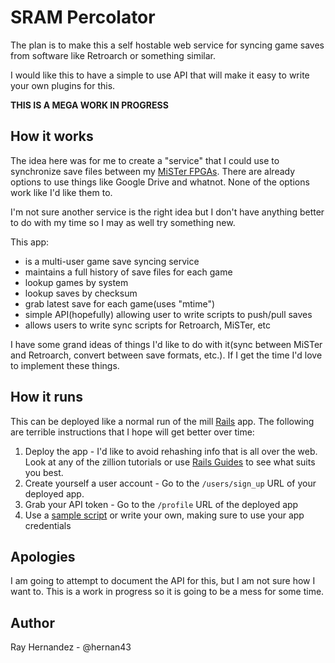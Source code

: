 # SRAM Percolator

The plan is to make this a self hostable web service for syncing game saves from software like Retroarch or something similar. 

I would like this to have a simple to use API that will make it easy to write your own plugins for this.

**THIS IS A MEGA WORK IN PROGRESS**

## How it works

The idea here was for me to create a "service" that I could use to synchronize save files between my [MiSTer FPGAs](https://github.com/MiSTer-devel/Main_MiSTer/wiki). There are already options to use things like Google Drive and whatnot. None of the options work like I'd like them to. 

I'm not sure another service is the right idea but I don't have anything better to do with my time so I may as well try something new. 

This app:

* is a multi-user game save syncing service
* maintains a full history of save files for each game
* lookup games by system
* lookup saves by checksum
* grab latest save for each game(uses "mtime")
* simple API(hopefully) allowing user to write scripts to push/pull saves
* allows users to write sync scripts for Retroarch, MiSTer, etc

I have some grand ideas of things I'd like to do with it(sync between MiSTer and Retroarch, convert between save formats, etc.). If I get the time I'd love to implement these things. 

## How it runs

This can be deployed like a normal run of the mill [Rails](https://rubyonrails.org/) app. The following are terrible instructions that I hope will get better over time:

  1. Deploy the app - I'd like to avoid rehashing info that is all over the web. Look at any of the zillion tutorials or use [Rails Guides](https://guides.rubyonrails.org/) to see what suits you best.
  2. Create yourself a user account - Go to the `/users/sign_up` URL of your deployed app.
  3. Grab your API token - Go to the `/profile` URL of the deployed app
  4. Use a [sample script](https://github.com/hernan43/sram_percolator/tree/master/sample_scripts) or write your own, making sure to use your app credentials

## Apologies

I am going to attempt to document the API for this, but I am not sure how I want to. This is a work in progress so it is going to be a mess for some time.


## Author
Ray Hernandez - @hernan43
